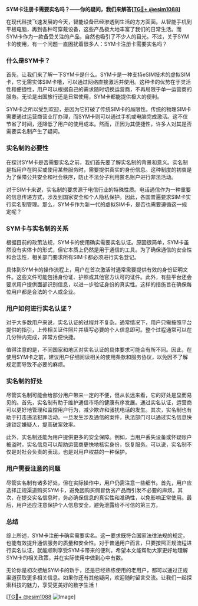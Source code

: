 **SYM卡注册卡需要实名吗？——你的疑问，我们来解答[[TG💪+ @esim1088](https://t.me/s/esim1088)]**

在现代科技飞速发展的今天，智能设备已经渗透到生活的方方面面。从智能手机到平板电脑，再到各种可穿戴设备，这些产品极大地丰富了我们的日常生活。而SYM卡作为一款备受关注的产品，自然也吸引了不少人的目光。不过，关于SYM卡的使用，有一个问题一直困扰着很多人：SYM卡注册卡需要实名吗？

### 什么是SYM卡？

首先，让我们来了解一下SYM卡是什么。SYM卡是一种支持eSIM技术的虚拟SIM卡，它无需实体SIM卡槽，可以通过网络直接激活并使用。这种卡的优势在于灵活性和便捷性，用户可以根据自己的需求随时切换运营商，不再局限于单一运营商的服务。无论是出国旅行还是日常使用，SYM卡都能提供极大的便利。

SYM卡之所以受到欢迎，是因为它打破了传统SIM卡的局限性。传统的物理SIM卡需要通过运营商营业厅办理，而SYM卡则可以通过手机或电脑完成激活。这不仅节省了时间，还降低了用户的使用成本。然而，正因为其便捷性，许多人对其是否需要实名制产生了疑问。

### 实名制的必要性

在探讨SYM卡是否需要实名之前，我们首先要了解实名制的背景和意义。实名制是指用户在购买或使用某些服务时，需要提供真实的身份信息。这种制度的初衷是为了保障公共安全和社会秩序，防止不法分子利用匿名账户进行非法活动。

对于SIM卡来说，实名制的要求源于电信行业的特殊性质。电话通信作为一种重要的信息传递方式，涉及到国家安全和个人隐私保护。因此，各国普遍要求SIM卡实行实名制管理。那么，SYM卡作为新一代的虚拟SIM卡，是否也需要遵循这一规定呢？

### SYM卡与实名制的关系

根据目前的政策法规，SYM卡的使用确实需要实名认证。原因很简单，SYM卡虽然没有实体卡的形式，但它本质上仍然是用于通信的工具。为了确保通信的安全性和合法性，相关部门要求所有SIM卡都必须进行实名登记。

具体到SYM卡的操作流程上，用户在首次激活时通常需要提供有效的身份证明文件。这些文件可能包括身份证、护照或其他官方认可的证件。此外，有些平台还会要求用户提供面部识别信息，以进一步验证身份的真实性。这样的措施旨在确保每位用户都是合法的个人或企业。

### 用户如何进行实名认证？

对于大多数用户来说，实名认证的过程并不复杂。通常情况下，用户只需按照平台提供的指引，上传相关证件照片并填写必要的个人信息即可。整个过程通常可以在几分钟内完成，非常方便快捷。

值得注意的是，不同国家和地区对实名认证的具体要求可能会有所不同。因此，在使用SYM卡之前，建议用户仔细阅读相关的使用条款和服务协议，以免因不了解规定而导致不必要的麻烦。

### 实名制的好处

尽管实名制可能会给部分用户带来一定的不便，但从长远来看，它的好处是显而易见的。首先，实名制有助于维护通信市场的健康有序发展。通过实名认证，运营商可以更好地管理和监控用户行为，减少欺诈和骚扰电话的发生。其次，实名制也有助于打击违法犯罪活动。一旦发生涉及通信的案件，执法部门可以通过实名信息快速锁定嫌疑人，提高破案效率。

此外，实名制还能为用户提供更多的安全保障。例如，当用户丢失设备或怀疑账户被盗时，实名信息可以帮助运营商更快地核实身份，恢复服务。可以说，实名制不仅是对社会负责的表现，也是对用户权益的一种保护。

### 用户需要注意的问题

尽管实名制有诸多好处，但在实际操作中，用户仍需注意一些细节。首先，用户应选择正规渠道购买SYM卡，避免因购买假冒伪劣产品而引发不必要的麻烦。其次，在提交实名信息时，务必确保信息的真实性和准确性，以免影响正常使用。最后，用户还应注意保护个人信息安全，避免泄露给不可信的第三方。

### 总结

综上所述，SYM卡注册卡确实需要实名。这一要求既符合国家法律法规的规定，也能有效提升通信服务的质量和安全性。对于普通用户而言，只要按照正规流程进行实名认证，就能顺利享受SYM卡带来的便利。希望本文能帮助大家更好地理解SYM卡的相关政策，并在实际使用中做到心中有数。

无论你是初次接触SYM卡的新手，还是已经熟练使用的老用户，都可以通过正规渠道获取更多相关信息。如果你还有其他疑问，欢迎随时留言交流。让我们一起探索科技的魅力，享受更美好的数字生活！

[[TG💪+ @esim1088](https://t.me/s/esim1088) ![Image](https://i.postimg.cc/4NQfJmqS/Snipaste-2025-05-13-00-14-12.png)]